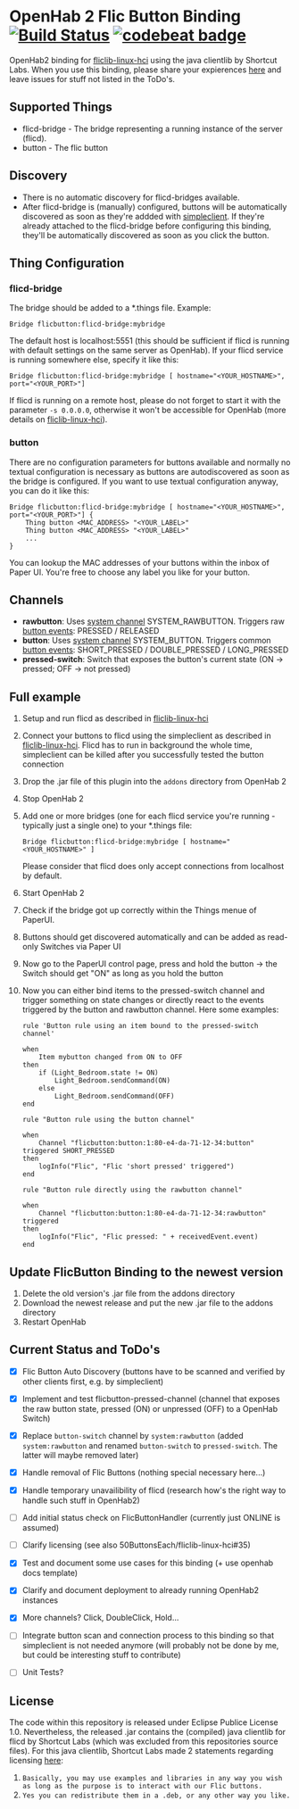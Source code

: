 # OpenHab 2 Flic Button Binding [![Build Status](https://travis-ci.org/pfink/openhab2-flicbutton.svg?branch=master)](https://travis-ci.org/pfink/openhab2-flicbutton) [![codebeat badge](https://codebeat.co/badges/c5ff5257-96fe-4414-ab57-240fde1dc9e9)](https://codebeat.co/projects/github-com-pfink-openhab2-flicbutton)

OpenHab2 binding for [fliclib-linux-hci](https://github.com/50ButtonsEach/fliclib-linux-hci) using the java clientlib by Shortcut Labs. When you use this binding, please share your expierences [here](https://community.openhab.org/t/how-to-integrate-flic-buttons/4468/12) and leave issues for stuff not listed in the ToDo's.

## Supported Things

* flicd-bridge - The bridge representing a running instance of the  server (flicd).
* button - The flic button

## Discovery

* There is no automatic discovery for flicd-bridges available.
* After flicd-bridge is (manually) configured, buttons will be automatically discovered as soon as they're addded with [simpleclient](https://github.com/50ButtonsEach/fliclib-linux-hci). If they're already attached to the flicd-bridge before configuring this binding, they'll be automatically discovered as soon as you click the button.

## Thing Configuration

### flicd-bridge

The bridge should be added to a *.things file. Example:

```
Bridge flicbutton:flicd-bridge:mybridge
```

The default host is localhost:5551 (this should be sufficient if flicd is running with default settings on the same server as OpenHab). If your flicd service is running somewhere else, specify it like this:

```
Bridge flicbutton:flicd-bridge:mybridge [ hostname="<YOUR_HOSTNAME>",  port="<YOUR_PORT>"]
```
If flicd is running on a remote host, please do not forget to start it with the parameter `-s 0.0.0.0`, otherwise it won't be accessible for OpenHab (more details on [fliclib-linux-hci](https://github.com/50ButtonsEach/fliclib-linux-hci)).

### button

There are no configuration parameters for buttons available and normally no textual configuration is necessary as buttons are autodiscovered as soon as the bridge is configured. If you want to use textual configuration anyway, you can do it like this:

```
Bridge flicbutton:flicd-bridge:mybridge [ hostname="<YOUR_HOSTNAME>",  port="<YOUR_PORT>"] {
    Thing button <MAC_ADDRESS> "<YOUR_LABEL>"
    Thing button <MAC_ADDRESS> "<YOUR_LABEL>"
    ...
}
```
You can lookup the MAC addresses of your buttons within the inbox of Paper UI. You're free to choose any label you like for your button.

## Channels

* **rawbutton**: Uses [system channel](https://github.com/eclipse/smarthome/blob/master/bundles/core/org.eclipse.smarthome.core.thing/src/main/java/org/eclipse/smarthome/core/thing/DefaultSystemChannelTypeProvider.java) SYSTEM_RAWBUTTON. Triggers raw [button events](https://github.com/eclipse/smarthome/blob/master/bundles/core/org.eclipse.smarthome.core.thing/src/main/java/org/eclipse/smarthome/core/thing/CommonTriggerEvents.java): PRESSED / RELEASED
* **button**: Uses [system channel](https://github.com/eclipse/smarthome/blob/master/bundles/core/org.eclipse.smarthome.core.thing/src/main/java/org/eclipse/smarthome/core/thing/DefaultSystemChannelTypeProvider.java) SYSTEM_BUTTON. Triggers common [button events](https://github.com/eclipse/smarthome/blob/master/bundles/core/org.eclipse.smarthome.core.thing/src/main/java/org/eclipse/smarthome/core/thing/CommonTriggerEvents.java): SHORT_PRESSED / DOUBLE_PRESSED / LONG_PRESSED
* **pressed-switch**: Switch that exposes the button's current state (ON -> pressed; OFF -> not pressed)


## Full example

1. Setup and run flicd as described in [fliclib-linux-hci](https://github.com/50ButtonsEach/fliclib-linux-hci)
1. Connect your buttons to flicd using the simpleclient as described in [fliclib-linux-hci](https://github.com/50ButtonsEach/fliclib-linux-hci). Flicd has to run in background the whole time, simpleclient can be killed after you successfully tested the button connection
1. Drop the .jar file of this plugin into the `addons` directory from OpenHab 2
1. Stop OpenHab 2
1. Add one or more bridges (one for each flicd service you're running - typically just a single one) to your *.things file:

	```
	Bridge flicbutton:flicd-bridge:mybridge [ hostname="<YOUR_HOSTNAME>" ]
	```

    Please consider that flicd does only accept connections from localhost by default.
1. Start OpenHab 2
1. Check if the bridge got up correctly within the Things menue of PaperUI.
1. Buttons should get discovered automatically and can be added as read-only Switches via Paper UI
1. Now go to the PaperUI control page, press and hold the button -> the Switch should get "ON" as long as you hold the button
1. Now you can either bind items to the pressed-switch channel and trigger something on state changes or directly react to the events triggered by the button and rawbutton channel. Here some examples:
    ```
    rule 'Button rule using an item bound to the pressed-switch channel'

    when
        Item mybutton changed from ON to OFF
    then
        if (Light_Bedroom.state != ON)
            Light_Bedroom.sendCommand(ON)
        else
            Light_Bedroom.sendCommand(OFF)
    end

    rule "Button rule using the button channel"

    when
        Channel "flicbutton:button:1:80-e4-da-71-12-34:button" triggered SHORT_PRESSED
    then
        logInfo("Flic", "Flic 'short pressed' triggered")
    end

    rule "Button rule directly using the rawbutton channel"

    when
        Channel "flicbutton:button:1:80-e4-da-71-12-34:rawbutton" triggered
    then
        logInfo("Flic", "Flic pressed: " + receivedEvent.event)
    end
    ```

## Update FlicButton Binding to the newest version

1. Delete the old version's .jar file from the addons directory
1. Download the newest release and put the new .jar file to the addons directory
1. Restart OpenHab

## Current Status and ToDo's

- [x] Flic Button Auto Discovery (buttons have to be scanned and verified by other clients first, e.g. by simpleclient)
- [x] Implement and test flicbutton-pressed-channel (channel that exposes the raw button state, pressed (ON) or unpressed (OFF) to a OpenHab Switch)
- [x] Replace `button-switch` channel by `system:rawbutton` (added `system:rawbutton` and renamed `button-switch` to `pressed-switch`. The latter will maybe removed later)
- [x] Handle removal of Flic Buttons (nothing special necessary here...)
- [x] Handle temporary unavailibility of flicd (research how's the right way to handle such stuff in OpenHab2)
- [ ] Add initial status check on FlicButtonHandler (currently just ONLINE is assumed)
- [ ] Clarify licensing (see also 50ButtonsEach/fliclib-linux-hci#35)
- [x] Test and document some use cases for this binding (+ use openhab docs template)
- [x] Clarify and document deployment to already running OpenHab2 instances
- [x] More channels? Click, DoubleClick, Hold...
- [ ] Integrate button scan and connection process to this binding so that simpleclient is not needed anymore (will probably not be done by me, but could be interesting stuff to contribute)
- [ ] Unit Tests?


## License

The code within this repository is released under Eclipse Publice License 1.0. Nevertheless, the released .jar contains the (compiled) java clientlib for flicd by Shortcut Labs (which was excluded from this repositories source files). For this java clientlib, Shortcut Labs made 2 statements regarding licensing [here](https://github.com/50ButtonsEach/fliclib-linux-hci/issues/35):

1. `Basically, you may use examples and libraries in any way you wish as long as the purpose is to interact with our Flic buttons.`
1. `Yes you can redistribute them in a .deb, or any other way you like.`
